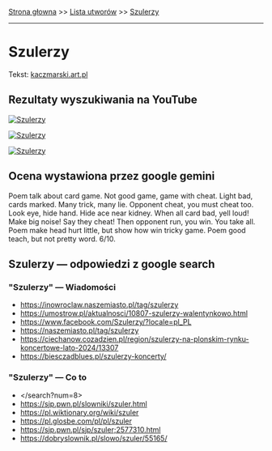 [Strona głowna](../index.md) >> [Lista utworów](../list.md) >> [Szulerzy](582.md)

---

# Szulerzy

Tekst: [kaczmarski.art.pl](https://www.kaczmarski.art.pl/tworczosc/wiersze/szulerzy/)

## Rezultaty wyszukiwania na YouTube

[![Szulerzy](http://img.youtube.com/vi/2Tqf3a1_PLI/0.jpg)](https://www.youtube.com/watch?v=2Tqf3a1_PLI "Jacek Kaczmarski - Szulerzy - YouTube")

[![Szulerzy](http://img.youtube.com/vi/dR7Y2B5aJ7M/0.jpg)](https://www.youtube.com/watch?v=dR7Y2B5aJ7M "Szulerzy - YouTube")

[![Szulerzy](http://img.youtube.com/vi/0S3TWge8dmk/0.jpg)](https://www.youtube.com/watch?v=0S3TWge8dmk "Szulerzy- Kaczmarski, Gintrowski, Łapiński - YouTube")

## Ocena wystawiona przez google gemini

Poem talk about card game. Not good game, game with cheat. Light bad, cards marked. Many trick, many lie. Opponent cheat, you must cheat too. Look eye, hide hand. Hide ace near kidney. When all card bad, yell loud! Make big noise! Say they cheat! Then opponent run, you win. You take all. Poem make head hurt little, but show how win tricky game. Poem good teach, but not pretty word. 6/10.


## Szulerzy — odpowiedzi z google search

### "Szulerzy" — Wiadomości

 - <https://inowroclaw.naszemiasto.pl/tag/szulerzy>
 - <https://umostrow.pl/aktualnosci/10807-szulerzy-walentynkowo.html>
 - <https://www.facebook.com/Szulerzy/?locale=pl_PL>
 - <https://naszemiasto.pl/tag/szulerzy>
 - <https://ciechanow.cozadzien.pl/region/szulerzy-na-plonskim-rynku-koncertowe-lato-2024/13307>
 - <https://biesczadblues.pl/szulerzy-koncerty/>

### "Szulerzy" — Co to

 - </search?num=8>
 - <https://sjp.pwn.pl/slowniki/szuler.html>
 - <https://pl.wiktionary.org/wiki/szuler>
 - <https://pl.glosbe.com/pl/pl/szuler>
 - <https://sjp.pwn.pl/sjp/szuler;2577310.html>
 - <https://dobryslownik.pl/slowo/szuler/55165/>

